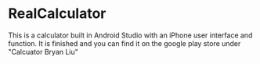 # RealCalculator

This is a calculator built in Android Studio with an iPhone user interface and function.
It is finished and you can find it on the google play store under "Calcuator Bryan Liu"
